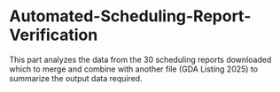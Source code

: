 # Automated-Scheduling-Report-Verification
This part analyzes the data from the 30 scheduling reports downloaded which to merge and combine with another file (GDA Listing 2025) to summarize the output data required.
